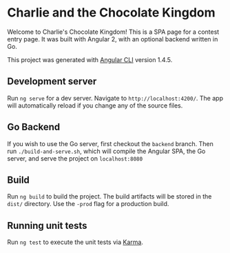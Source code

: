 # Charlie and the Chocolate Kingdom

Welcome to Charlie's Chocolate Kingdom! This is a SPA page for a contest entry page. It was built with Angular 2, with an optional backend written in Go.

This project was generated with [Angular CLI](https://github.com/angular/angular-cli) version 1.4.5.

## Development server

Run `ng serve` for a dev server. Navigate to `http://localhost:4200/`. The app will automatically reload if you change any of the source files.

## Go Backend 

If you wish to use the Go server, first checkout the `backend` branch. Then run `./build-and-serve.sh`, which will compile the Angular SPA, the Go server, and serve the project on `localhost:8080`

## Build

Run `ng build` to build the project. The build artifacts will be stored in the `dist/` directory. Use the `-prod` flag for a production build.

## Running unit tests

Run `ng test` to execute the unit tests via [Karma](https://karma-runner.github.io).
